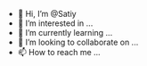 - 👋 Hi, I’m @Satiy
- 👀 I’m interested in ...
- 🌱 I’m currently learning ...
- 💞️ I’m looking to collaborate on ...
- 📫 How to reach me ...

<!---
Satiy/Satiy is a ✨ special ✨ repository because its `README.md` (this file) appears on your GitHub profile.
You can click the Preview link to take a look at your changes.
--->
